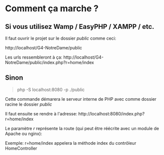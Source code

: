 # Comment ça marche ?
## Si vous utilisez Wamp / EasyPHP / XAMPP / etc.
Il faut ouvrir le projet sur le dossier *public* comme ceci:

http://localhost/G4-NotreDame/public

Les urls ressembleront à ça: http://localhost/G4-NotreDame/public/index.php?r=home/index

## Sinon
> php -S localhost:8080 -p ./public

Cette commande démarera le serveur interne de PHP avec comme dossier racine le dossier *public*

Il faut ensuite se rendre à l'adresse: http://localhost:8080/index.php?r=home/index

Le paramètre *r* représente la route (qui peut être réécrite avec un module de Apache ou nginx):

Exemple: r=home/index appelera la méthode index du contrôleur HomeController 